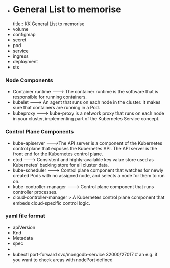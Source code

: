 - # General List to memorise
  title:: KK General List to memorise
- volume
- configmap
- secret
- pod
- service
- ingress
- deployment
- sts
### Node Components
- Container runtime   ---> The container runtime is the software that is responsible for running containers.
- kubelet   ---> An agent that runs on each node in the cluster. It makes sure that containers are running in a Pod.
- kubeproxy   ---> kube-proxy is a network proxy that runs on each node in your cluster, implementing part of the Kubernetes Service concept.
### Control Plane Components
- kube-apiserver     --->The API server is a component of the Kubernetes control plane that exposes the Kubernetes API. The API server is the front end for the Kubernetes control plane.
- etcd   ---> Consistent and highly-available key value store used as Kubernetes' backing store for all cluster data.
- kube-scheduler   ---> Control plane component that watches for newly created Pods with no assigned node, and selects a node for them to run on.
- kube-controller-manager     ---> Control plane component that runs controller processes.
- cloud-controller-manager   > A Kubernetes control plane component that embeds cloud-specific control logic.
### yaml file format
- apiVersion
- Knd
- Metadata
- spec
-
- kubectl port-forward svc/mongodb-service 32000/27017  # an e.g. if you want to check areas with nodePort defined